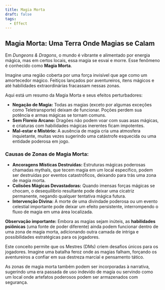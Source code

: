 ```yaml
---
title: Magia Morta
draft: false
tags:
  - Effect
---
```


## Magia Morta: Uma Terra Onde Magias se Cal​​am

Em _Dungeons & Dragons_, o mundo é vibrante e alimentado por energia mágica, mas em certos locais, essa magia se esvai e morre. Esse fenômeno é conhecido como **Magia Morta**.

Imagine uma região coberta por uma força invisível que age como um amortecedor mágico. Feitiços lançados por aventureiros, itens mágicos e até habilidades extraordinárias fracassam nessas zonas.

Aqui está um resumo da Magia Morta e seus efeitos perturbadores:

- **Negação de Magia:** Todas as magias (exceto por algumas exceções como Teletransporte) deixam de funcionar. Poções perdem sua potência e armas mágicas se tornam comuns.
- **Sem Floreio Arcano:** Dragões não podem voar com suas asas mágicas, e criaturas com habilidades mágicas inerentes ficam impotentes.
- **Mal-estar e Mistério:** A ausência de magia cria uma atmosfera inquietante, muitas vezes sugerindo uma catástrofe esquecida ou uma entidade poderosa em jogo.

### Causas de Zonas de Magia Morta:

- **Ancoragens Místicas Destruídas:** Estruturas mágicas poderosas chamadas mythals, que tecem magia em um local específico, podem ser destruídas por eventos catastróficos, deixando para trás uma zona de magia morta.
- **Colisões Mágicas Devastadoras:** Quando imensas forças mágicas se chocam, o desequilíbrio resultante pode deixar uma cicatriz permanente, negando qualquer tentativa mágica futura.
- **Intervenção Divina:** A morte de uma divindade poderosa ou um evento celestial importante pode deixar um efeito persistente, interrompendo o fluxo de magia em uma área localizada.

**Observação importante:** Embora as magias sejam inúteis, as **habilidades psiônicas** (uma fonte de poder diferente) ainda podem funcionar dentro de uma zona de magia morta, adicionando outra camada de intriga e possibilidades estratégicas para os jogadores.

Este conceito permite que os Mestres (DMs) criem desafios únicos para os jogadores. Imagine uma batalha feroz onde as magias falham, forçando os aventureiros a confiar em sua destreza marcial e pensamento tático.

As zonas de magia morta também podem ser incorporadas à narrativa, sugerindo uma era passada de uso indevido de magia ou servindo como um local onde artefatos poderosos podem ser armazenados com segurança.
